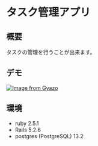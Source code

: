 # タスク管理アプリ

## 概要
タスクの管理を行うことが出来ます。

## デモ
[![Image from Gyazo](https://i.gyazo.com/f600109c2a77c4c579a75257a5e83581.gif)](https://gyazo.com/f600109c2a77c4c579a75257a5e83581)

## 環境
- ruby 2.5.1
- Rails 5.2.6
- postgres (PostgreSQL) 13.2


